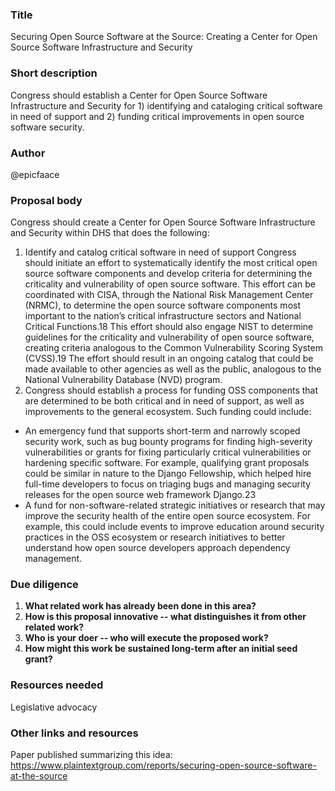 ### Title

<!-- A short, pithy title for the proposal. -->

Securing Open Source Software at the Source: Creating a Center for Open Source Software Infrastructure and Security

### Short description

<!-- A short, one-sentence description of the proposal. -->

Congress should establish a Center for Open Source Software Infrastructure and Security for 1) identifying and cataloging critical software in need of support and 2) funding critical improvements in open source software security.

### Author

<!-- Put your GitHub username(s) here. The proposal author will "own" the proposal and will be able to accept future changes to it. -->

@epicfaace

### Proposal body

<!-- Explain your proposal. Add as much as you want, within reason! -->

Congress should create a Center for Open Source Software Infrastructure and Security within DHS that does the following:
1. Identify and catalog critical software in need of support
Congress should initiate an effort to systematically identify the most critical open source software components and develop criteria for determining the criticality and vulnerability of open source software. This effort can be coordinated with CISA, through the National Risk Management Center (NRMC), to determine the open source software components most important to the nation’s critical infrastructure sectors and National Critical Functions.18 This effort should also engage NIST to determine guidelines for the criticality and vulnerability of open source software, creating criteria analogous to the Common Vulnerability Scoring System (CVSS).19 The effort should result in an ongoing catalog that could be made available to other agencies as well as the public, analogous to the National Vulnerability Database (NVD) program.
2. Congress should establish a process for funding OSS components that are determined to be both critical and in need of support, as well as improvements to the general ecosystem. Such funding could include:
  - An emergency fund that supports short-term and narrowly scoped security work, such as bug bounty programs for finding high-severity vulnerabilities or grants for fixing particularly critical vulnerabilities or hardening specific software. For example, qualifying grant proposals could be similar in nature to the Django Fellowship, which helped hire full-time developers to focus on triaging bugs and managing security releases for the open source web framework Django.23
  - A fund for non-software-related strategic initiatives or research that may improve the security health of the entire open source ecosystem. For example, this could include events to improve education around security practices in the OSS ecosystem or research initiatives to better understand how open source developers approach dependency management.

### Due diligence

<!-- Please answer the following due diligence questions; it's okay to answer "N/A" if you don't know yet. -->

1. **What related work has already been done in this area?** <!-- Insert answer here --> 
2. **How is this proposal innovative -- what distinguishes it from other related work?** <!-- -->
3. **Who is your doer -- who will execute the proposed work?** <!-- Insert answer here -->
4. **How might this work be sustained long-term after an initial seed grant?** <!-- Insert answer here -->

### Resources needed

<!-- What resources are needed (grant money, advisors, expertise, etc.) to realize this proposal? -->

Legislative advocacy

### Other links and resources

<!-- Add any other links, images, or resources that are relevant to the proposal -->

Paper published summarizing this idea: https://www.plaintextgroup.com/reports/securing-open-source-software-at-the-source